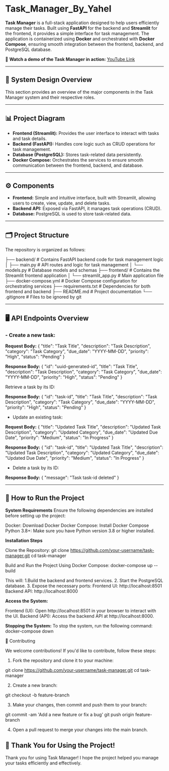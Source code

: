 # Task_Manager_By_Yahel

**Task Manager** is a full-stack application designed to help users efficiently manage their tasks. Built using **FastAPI** for the backend and **Streamlit** for the frontend, it provides a simple interface for task management. The application is containerized using **Docker** and orchestrated with **Docker Compose**, ensuring smooth integration between the frontend, backend, and PostgreSQL database.

🎥 **Watch a demo of the Task Manager in action:** [YouTube Link](#)

---

## 🔧 System Design Overview

This section provides an overview of the major components in the Task Manager system and their respective roles.

---

## 📊 Project Diagram

- **Frontend (Streamlit):** Provides the user interface to interact with tasks and task details.
- **Backend (FastAPI):** Handles core logic such as CRUD operations for task management.
- **Database (PostgreSQL):** Stores task-related data persistently.
- **Docker Compose:** Orchestrates the services to ensure smooth communication between the frontend, backend, and database.

---

## ⚙️ Components

- **Frontend:** Simple and intuitive interface, built with Streamlit, allowing users to create, view, update, and delete tasks.
- **Backend API:** Exposed via FastAPI, it manages task operations (CRUD).
- **Database:** PostgreSQL is used to store task-related data.

---

## 🗂️ Project Structure

The repository is organized as follows:

├── backend/                     # Contains FastAPI backend code for task management logic
│   ├── main.py                  # API routes and logic for task management
│   └── models.py                # Database models and schemas
├── frontend/                    # Contains the Streamlit frontend application
│   └── streamlit_app.py         # Main application file
├── docker-compose.yml           # Docker Compose configuration for orchestrating services
├── requirements.txt             # Dependencies for both frontend and backend
├── README.md                    # Project documentation
└── .gitignore                   # Files to be ignored by git


---

## 🖥️ API Endpoints Overview

### - **Create a new task:**

**Request Body:**
{
  "title": "Task Title",
  "description": "Task Description",
  "category": "Task Category",
  "due_date": "YYYY-MM-DD",
  "priority": "High",
  "status": "Pending"
}

**Response Body:**
{
  "id": "uuid-generated-id",
  "title": "Task Title",
  "description": "Task Description",
  "category": "Task Category",
  "due_date": "YYYY-MM-DD",
  "priority": "High",
  "status": "Pending"
}

Retrieve a task by its ID:

**Response Body:**
{
  "id": "task-id",
  "title": "Task Title",
  "description": "Task Description",
  "category": "Task Category",
  "due_date": "YYYY-MM-DD",
  "priority": "High",
  "status": "Pending"
}


- Update an existing task:

**Request Body:**
{
  "title": "Updated Task Title",
  "description": "Updated Task Description",
  "category": "Updated Category",
  "due_date": "Updated Due Date",
  "priority": "Medium",
  "status": "In Progress"
}

**Response Body:**
{
  "id": "task-id",
  "title": "Updated Task Title",
  "description": "Updated Task Description",
  "category": "Updated Category",
  "due_date": "Updated Due Date",
  "priority": "Medium",
  "status": "In Progress"
}



- Delete a task by its ID:

**Response Body:**
{
  "message": "Task task-id deleted"
}

---

## 🚀 How to Run the Project
**System Requirements**
Ensure the following dependencies are installed before setting up the project:

Docker: Download Docker
Docker Compose: Install Docker Compose
Python 3.8+: Make sure you have Python version 3.8 or higher installed.

**Installation Steps**

Clone the Repository:
git clone https://github.com/your-username/task-manager.git
cd task-manager

Build and Run the Project Using Docker Compose:
docker-compose up --build

This will:
1.Build the backend and frontend services.
2. Start the PostgreSQL database.
3. Expose the necessary ports:
Frontend UI: http://localhost:8501
Backend API: http://localhost:8000

**Access the System:**

Frontend (UI): Open http://localhost:8501 in your browser to interact with the UI.
Backend (API): Access the backend API at http://localhost:8000.

**Stopping the System:**
To stop the system, run the following command:
docker-compose down


🤝 Contributing

We welcome contributions! If you'd like to contribute, follow these steps:

1. Fork the repository and clone it to your machine:

git clone https://github.com/your-username/task-manager.git
cd task-manager

2. Create a new branch:

git checkout -b feature-branch

3. Make your changes, then commit and push them to your branch:

git commit -am 'Add a new feature or fix a bug'
git push origin feature-branch

4. Open a pull request to merge your changes into the main branch.


## 🙏 Thank You for Using the Project!

Thank you for using Task Manager!
I hope the project helped you manage your tasks efficiently and effectively.

